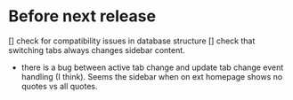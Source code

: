 # Before next release

[] check for compatibility issues in database structure
[] check that switching tabs always changes sidebar content.

- there is a bug between active tab change and update tab change event handling (I think). Seems the sidebar when on ext homepage shows no quotes vs all quotes.
